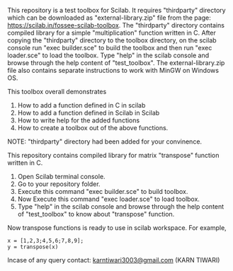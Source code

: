 This repository is a test toolbox for Scilab. It requires "thirdparty" directory which can be downloaded as "external-library.zip" file from the page: https://scilab.in/fossee-scilab-toolbox. The "thirdparty" directory contains compiled library for a simple "multiplication" function written in C. After copying the "thirdparty" directory to the toolbox directory, on the scilab console run "exec builder.sce" to build the toolbox and then run "exec loader.sce" to load the toolbox.  Type "help" in the scilab console and browse through the help content of "test_toolbox". The external-library.zip file also contains separate instructions to work with MinGW on Windows OS.

This toolbox overall demonstrates
1. How to add a function defined in C in scilab
2. How to add a function defined in Scilab in Scilab
3. How to write help for the added functions
4. How to create a toolbox out of the above functions.

NOTE: "thirdparty" directory had been added for your convinence.

This repository contains compiled library for matrix "transpose" function written in C.

1) Open Scilab terminal console.
2) Go to your repository folder.
3) Execute this command "exec builder.sce" to build toolbox.
4) Now Execute this command "exec loader.sce" to load toolbox.
5) Type "help" in the scilab console and browse through the help content of "test_toolbox" to know about "transpose" function.

Now transpose functions is ready to use in scilab workspace.
For example, 
	
	x = [1,2,3;4,5,6;7,8,9];
	y = transpose(x)
	
Incase of any query contact: karntiwari3003@gmail.com (KARN TIWARI)
